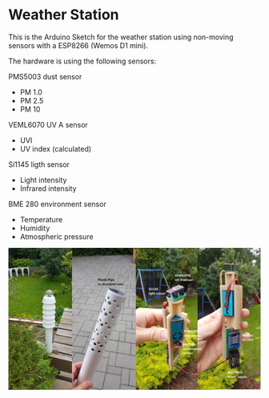 # Weather Station
This is the Arduino Sketch for the weather station using non-moving sensors with a ESP8266 (Wemos D1 mini).

The hardware is using the following sensors:

PMS5003 dust sensor
  - PM 1.0
  - PM 2.5
  - PM 10

VEML6070 UV A sensor
  - UVI
  - UV index (calculated)

Si1145 ligth sensor
  - Light intensity
  - Infrared intensity

BME 280 environment sensor
  - Temperature
  - Humidity
  - Atmospheric pressure


![Weather Station](/img/weatherstation.jpg)

